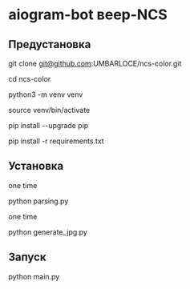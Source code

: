 # aiogram-bot веер-NCS

## Предустановка

git clone git@github.com:UMBARLOCE/ncs-color.git

cd ncs-color

python3 -m venv venv

source venv/bin/activate

pip install --upgrade pip

pip install -r requirements.txt


## Установка

one time

python parsing.py

one time

python generate_jpg.py

## Запуск

python main.py
